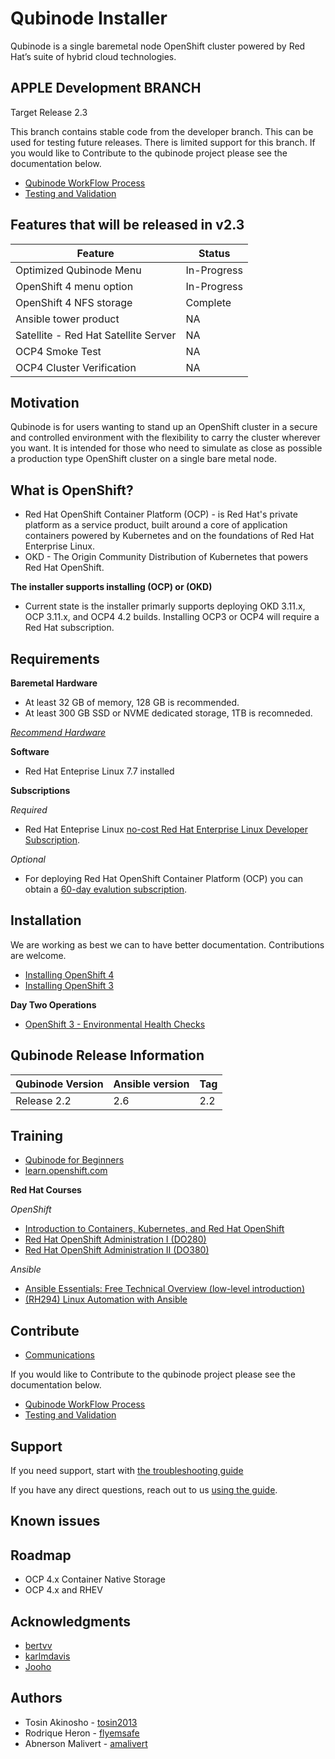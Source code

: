 # Qubinode Installer
Qubinode is a single baremetal node OpenShift cluster powered by Red Hat’s suite of hybrid cloud technologies.

## APPLE Development BRANCH
Target Release 2.3

This branch contains stable code from the developer branch. This can be used for testing future releases. There is limited support for this branch.
If you would like to Contribute to the qubinode project please see the documentation below.  
* [Qubinode WorkFlow Process](docs/qubinode_git_branching_model.adoc)  
* [Testing and Validation](test/README.md)  

## Features that will be released in v2.3

Feature  |  Status
--|---
Optimized Qubinode Menu  | In-Progress  |  
OpenShift 4 menu option  | In-Progress  |  
OpenShift 4 NFS storage  | Complete  |  
Ansible tower product  | NA  |  
Satellite - Red Hat Satellite Server  | NA  |  
OCP4 Smoke Test  | NA  |  
OCP4 Cluster Verification  | NA  |  

## Motivation
Qubinode is for users wanting to stand up an OpenShift cluster in a secure and controlled environment with the flexibility to carry the cluster wherever you want. It is intended for those who need to simulate as close as possible a production type OpenShift cluster on a single bare metal node.

## What is OpenShift?
* Red Hat OpenShift Container Platform (OCP) - is Red Hat's private platform as a service product, built around a core of application containers powered by Kubernetes and on the foundations of Red Hat Enterprise Linux.
* OKD - The Origin Community Distribution of Kubernetes that powers Red Hat OpenShift.

**The installer supports installing (OCP) or (OKD)**
 - Current state is the installer primarly supports deploying OKD 3.11.x, OCP 3.11.x, and OCP4 4.2 builds. Installing OCP3 or OCP4 will require a Red Hat subscription.

## Requirements

**Baremetal Hardware**
* At least 32 GB of memory, 128 GB is recommended.
* At least 300 GB SSD or NVME dedicated storage, 1TB is recomneded.

_[Recommend Hardware](docs/supported_hardware_coniguration.md)_

**Software**
* Red Hat Enteprise Linux 7.7 installed

**Subscriptions**

_Required_
* Red Hat Enteprise Linux [no-cost Red Hat Enterprise Linux Developer Subscription](https://developers.redhat.com/articles/faqs-no-cost-red-hat-enterprise-linux/).

_Optional_
* For deploying Red Hat OpenShift Container Platform (OCP) you can obtain a [60-day evalution subscription](https://www.redhat.com/en/technologies/cloud-computing/openshift/try-it?intcmp=701f2000000RQykAAG&extIdCarryOver=true&sc_cid=701f2000001OH74AAG).

## Installation

We are working as best we can to have better documentation. Contributions are welcome.

- [Installing OpenShift 4](docs/openshift4_installation_steps.md)
- [Installing OpenShift 3](docs/openshift3_installation_steps.adoc)

**Day Two Operations**
- [OpenShift 3 - Environmental Health Checks](https://medium.com/@tcij1013/openshift-3-11-day-two-operations-environment-health-checks-62d9237c7483)

## Qubinode Release Information

| Qubinode Version  | Ansible version | Tag |
| ------------- | ----------------- |-----------------|
|     Release 2.2     | 2.6               | 2.2 |


## Training
* [Qubinode for Beginners](docs/beginners.adoc)
* [learn.openshift.com](https://learn.openshift.com/)

**Red Hat Courses**

_OpenShift_
* [Introduction to Containers, Kubernetes, and Red Hat OpenShift](https://www.redhat.com/en/services/training/do180-introduction-containers-kubernetes-red-hat-openshift)
* [Red Hat OpenShift Administration I (DO280)](https://www.redhat.com/en/services/training/do280-red-hat-openshift-administration-i)
* [Red Hat OpenShift Administration II (DO380)](https://www.redhat.com/en/services/training/do380-red-hat-openshift-administration-ii-high-availability)

_Ansible_
- [Ansible Essentials: Free Technical Overview (low-level introduction)](https://www.redhat.com/en/services/training/do007-ansible-essentials-simplicity-automation-technical-overview)
- [(RH294) Linux Automation with Ansible](https://www.redhat.com/en/services/training/rh294-red-hat-system-administration-iii-linux-automation)

## Contribute
* [Communications](docs/communication.adoc)


If you would like to Contribute to the qubinode project please see the documentation below.  
* [Qubinode WorkFlow Process](docs/qubinode_git_branching_model.adoc)  
* [Testing and Validation](test/README.md)  

## Support
If you need support, start with [the troubleshooting guide](docs/troubleshooting-monitoring.adoc)

If you have any direct questions, reach out to us [using the guide](docs/communication.adoc).

## Known issues

## Roadmap
* OCP 4.x Container Native Storage
* OCP 4.x and RHEV

## Acknowledgments
* [bertvv](https://github.com/bertvv)
* [karlmdavis](https://github.com/karlmdavis)
* [Jooho](https://github.com/Jooho)

## Authors
* Tosin Akinosho - [tosin2013](https://github.com/tosin2013)
* Rodrique Heron - [flyemsafe](https://github.com/flyemsafe)
* Abnerson Malivert - [amalivert](https://github.com/amalivert)
